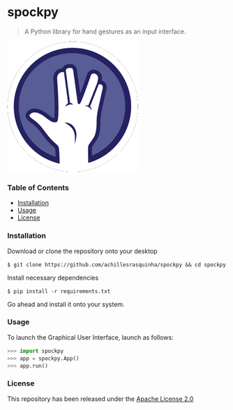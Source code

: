 # spockpy
> A Python library for hand gestures as an input interface.

![](.github/logo.png)

### Table of Contents
* [Installation](#installation)
* [Usage](#usage)
* [License](#license)

### Installation
Download or clone the repository onto your desktop
```console
$ git clone https://github.com/achillesrasquinha/spockpy && cd spockpy
```

Install necessary dependencies
```console
$ pip install -r requirements.txt
```

Go ahead and install it onto your system.

### Usage
To launch the Graphical User Interface, launch as follows:
```python
>>> import spockpy
>>> app = spockpy.App()
>>> app.run()
```

### License
This repository has been released under the [Apache License 2.0](LICENSE)